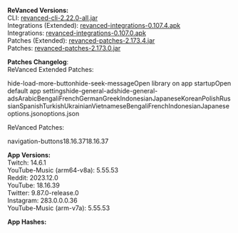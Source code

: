 **ReVanced Versions:**  
CLI: [revanced-cli-2.22.0-all.jar](https://github.com/j-hc/revanced-cli/releases/tag/v2.22.0)  
Integrations (Extended): [revanced-integrations-0.107.4.apk](https://github.com/inotia00/revanced-integrations/releases/tag/v0.107.4)  
Integrations: [revanced-integrations-0.107.0.apk](https://github.com/revanced/revanced-integrations/releases/tag/v0.107.0)  
Patches (Extended): [revanced-patches-2.173.4.jar](https://github.com/inotia00/revanced-patches/releases/tag/v2.173.4)  
Patches: [revanced-patches-2.173.0.jar](https://github.com/revanced/revanced-patches/releases/tag/v2.173.0)  

**Patches Changelog**:   
ReVanced Extended Patches:  

hide-load-more-buttonhide-seek-messageOpen library on app startupOpen default app settingshide-general-adshide-general-adsArabicBengaliFrenchGermanGreekIndonesianJapaneseKoreanPolishRussianSpanishTurkishUkrainianVietnameseBengaliFrenchIndonesianJapaneseoptions.jsonoptions.json
  
ReVanced Patches:   

navigation-buttons18.16.3718.16.37
  
**App Versions:**  
Twitch: 14.6.1  
YouTube-Music (arm64-v8a): 5.55.53  
Reddit: 2023.12.0  
YouTube: 18.16.39  
Twitter: 9.87.0-release.0  
Instagram: 283.0.0.0.36  
YouTube-Music (arm-v7a): 5.55.53  

**App Hashes:**  
  
